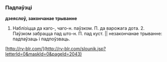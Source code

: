 ### Падпаўзці
**дзеяслоў, закончанае трыванне**

1. Наблізіцца да каго-, чаго-н. паўзком. П. да варожага дота. 2. Паўзком забрацца пад што-н. П. пад куст. || незакончанае трыванне: падпаўзаць і падпоўзваць.

<a rel="author">[http://rv-blr.com/](http://rv-blr.com/slounik.jsp?letterId=0&maskId=0&pageId=2043)</a>

